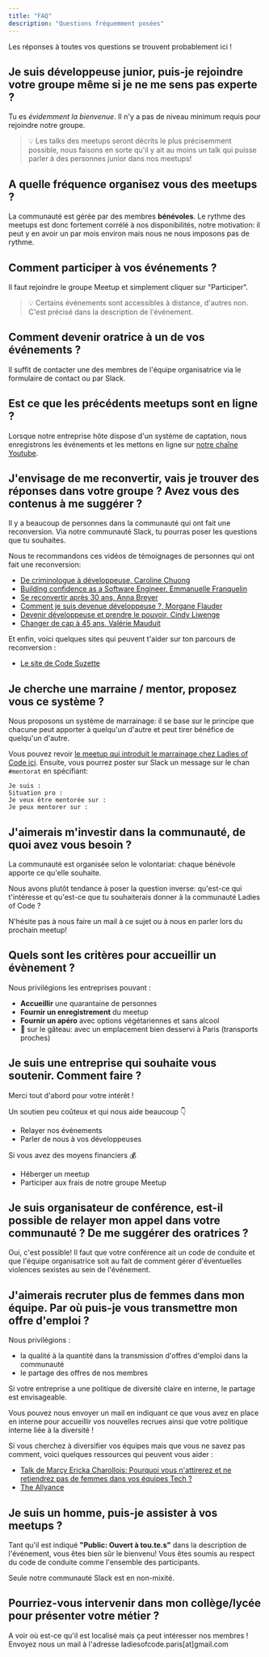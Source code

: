 ```yaml
---
title: "FAQ"
description: "Questions fréquemment posées"
---
```


Les réponses à toutes vos questions se trouvent probablement ici !
## Je suis développeuse junior, puis-je rejoindre votre groupe même si je ne me sens pas experte ?

Tu es *évidemment la bienvenue*. Il n'y a pas de niveau minimum requis pour rejoindre notre groupe.

> 💡 Les talks des meetups seront décrits le plus précisemment possible, nous faisons en sorte qu'il y ait au moins un talk qui puisse parler à des personnes junior dans nos meetups!

## A quelle fréquence organisez vous des meetups ?
La communauté est gérée par des membres **bénévoles**. Le rythme des meetups est donc fortement corrélé à nos disponibilités, notre motivation: il peut y en avoir un par mois environ mais nous ne nous imposons pas de rythme.
## Comment participer à vos événements ?
Il faut rejoindre le groupe Meetup et simplement cliquer sur "Participer".

> 💡 Certains événements sont accessibles à distance, d'autres non. C'est précisé dans la description de l'événement.
## Comment devenir oratrice à un de vos événements ?

Il suffit de contacter une des membres de l'équipe organisatrice via le formulaire de contact ou par Slack.

## Est ce que les précédents meetups sont en ligne ?

Lorsque notre entreprise hôte dispose d'un système de captation, nous enregistrons les événements et les mettons en ligne sur [notre chaîne Youtube](https://www.youtube.com/@ladiesofcodeparis2123/videos).
## J'envisage de me reconvertir, vais je trouver des réponses dans votre groupe ? Avez vous des contenus à me suggérer ?

Il y a beaucoup de personnes dans la communauté qui ont fait une reconversion. Via notre communauté Slack, tu pourras poser les questions que tu souhaites.

Nous te recommandons ces vidéos de témoignages de personnes qui ont fait une reconversion:
- [De criminologue à développeuse, Caroline Chuong](https://www.youtube.com/watch?v=siYH9HwU8Cg&list=PLeAz-56jdPIh_Zws5QnO_v7JPEjKIIqCv&index=1)
- [Building confidence as a Software Engineer, Emmanuelle Franquelin](https://www.youtube.com/watch?v=68bLFanvfLU&list=PLeAz-56jdPIh_Zws5QnO_v7JPEjKIIqCv&index=2)
- [Se reconvertir après 30 ans, Anna Breyer](https://www.youtube.com/watch?v=8ig9IesbhzQ&list=PLeAz-56jdPIh_Zws5QnO_v7JPEjKIIqCv&index=3)
- [Comment je suis devenue développeuse ?, Morgane Flauder](https://www.youtube.com/watch?v=2MjX6AuA3MM&list=PLeAz-56jdPIhDFAXejQuH5MxcrhI8UduM)
- [Devenir développeuse et prendre le pouvoir, Cindy Liwenge](https://www.youtube.com/watch?v=ZV2ljrpH2d0&list=PLeAz-56jdPIhDFAXejQuH5MxcrhI8UduM&index=2)
- [Changer de cap à 45 ans, Valérie Mauduit](https://www.youtube.com/watch?v=NOBoib5p5X4&list=PLeAz-56jdPIhDFAXejQuH5MxcrhI8UduM&index=3)

Et enfin, voici quelques sites qui peuvent t'aider sur ton parcours de reconversion :
- [Le site de Code Suzette](https://codesuzette.dev/)
## Je cherche une marraine / mentor, proposez vous ce système ?

Nous proposons un système de marrainage: il se base sur le principe que chacune peut apporter à quelqu'un d'autre et peut tirer bénéfice de quelqu'un d'autre.

Vous pouvez revoir [le meetup qui introduit le marrainage chez Ladies of Code ici](https://www.youtube.com/watch?v=-N3d3xM1x2c). Ensuite, vous pourrez poster sur Slack un message sur le chan ``#mentorat`` en spécifiant:
```
Je suis :
Situation pro :
Je veux être mentorée sur :
Je peux mentorer sur :
```

## J'aimerais m'investir dans la communauté, de quoi avez vous besoin ?

La communauté est organisée selon le volontariat: chaque bénévole apporte ce qu'elle souhaite.

Nous avons plutôt tendance à poser la question inverse: qu'est-ce qui t'intéresse et qu'est-ce que tu souhaiterais donner à la communauté Ladies of Code ?

N'hésite pas à nous faire un mail à ce sujet ou à nous en parler lors du prochain meetup!

## Quels sont les critères pour accueillir un évènement ?

Nous privilégions les entreprises pouvant :
- **Accueillir** une quarantaine de personnes
- **Fournir un enregistrement** du meetup
- **Fournir un apéro** avec options végétariennes et sans alcool
- 🍒 sur le gâteau: avec un emplacement bien desservi à Paris (transports proches)

## Je suis une entreprise qui souhaite vous soutenir. Comment faire ?

Merci tout d'abord pour votre intérêt !

Un soutien peu coûteux et qui nous aide beaucoup 👇
- Relayer nos événements
- Parler de nous à vos développeuses

Si vous avez des moyens financiers 💰
- Héberger un meetup
- Participer aux frais de notre groupe Meetup

## Je suis organisateur de conférence, est-il possible de relayer mon appel dans votre communauté ? De me suggérer des oratrices ?

Oui, c'est possible! Il faut que votre conférence ait un code de conduite et que l'équipe organisatrice soit au fait de comment gérer d'éventuelles violences sexistes au sein de l'événement.


## J'aimerais recruter plus de femmes dans mon équipe. Par où puis-je vous transmettre mon offre d'emploi ?

Nous privilégions :
- la qualité à la quantité dans la transmission d'offres d'emploi dans la communauté
- le partage des offres de nos membres

Si votre entreprise a une politique de diversité claire en interne, le partage est envisageable.

Vous pouvez nous envoyer un mail en indiquant ce que vous avez en place en interne pour accueillir vos nouvelles recrues ainsi que votre politique interne liée à la diversité !

Si vous cherchez à diversifier vos équipes mais que vous ne savez pas comment, voici quelques ressources qui peuvent vous aider :
- [Talk de Marcy Ericka Charollois: Pourquoi vous n'attirerez et ne retiendrez pas de femmes dans vos équipes Tech ?](https://www.youtube.com/watch?v=6g0quTQqpr8)
- [The Allyance](https://theallyance.one/)
## Je suis un homme, puis-je assister à vos meetups ?

Tant qu'il est indiqué **"Public: Ouvert à tou.te.s"** dans la description de l'événement, vous êtes bien sûr le bienvenu! Vous êtes soumis au respect du code de conduite comme l'ensemble des participants.

Seule notre communauté Slack est en non-mixité.

## Pourriez-vous intervenir dans mon collège/lycée pour présenter votre métier ?

A voir où est-ce qu'il est localisé mais ça peut intéresser nos membres ! Envoyez nous un mail à l'adresse ladiesofcode.paris[at]gmail.com
